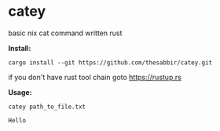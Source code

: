 # catey

basic nix cat command written rust

**Install:**

```
cargo install --git https://github.com/thesabbir/catey.git
```

if you don't have rust tool chain goto https://rustup.rs

**Usage:**

```
catey path_to_file.txt

Hello
```
